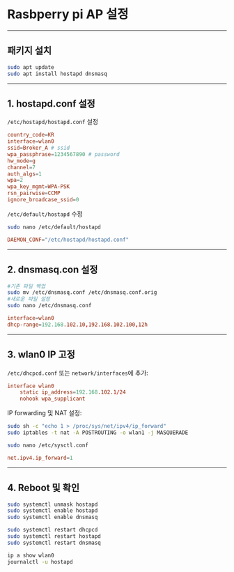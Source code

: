 # Rasbperry pi AP 설정
***
## 패키지 설치

```bash
sudo apt update
sudo apt install hostapd dnsmasq
```
***
## 1. hostapd.conf 설정


`/etc/hostapd/hostapd.conf` 설정

```conf
country_code=KR
interface=wlan0
ssid=Broker_A # ssid 
wpa_passphrase=1234567890 # password
hw_mode=g
channel=7
auth_algs=1
wpa=2
wpa_key_mgmt=WPA-PSK
rsn_pairwise=CCMP
ignore_broadcase_ssid=0
```

`/etc/default/hostapd` 수정

```bash
sudo nano /etc/default/hostapd
```

```conf
DAEMON_CONF="/etc/hostapd/hostapd.conf"
```
---
## 2. dnsmasq.con 설정

```bash
#기존 파일 백업
sudo mv /etc/dnsmasq.conf /etc/dnsmasq.conf.orig
#새로운 파일 설정 
sudo nano /etc/dnsmasq.conf
```

```conf
interface=wlan0
dhcp-range=192.168.102.10,192.168.102.100,12h
```
---
## 3. wlan0 IP 고정

`/etc/dhcpcd.conf` 또는 `network/interfaces`에 추가:

```conf
interface wlan0
    static ip_address=192.168.102.1/24
    nohook wpa_supplicant
```

IP forwarding 및 NAT 설정:

```bash
sudo sh -c "echo 1 > /proc/sys/net/ipv4/ip_forward"
sudo iptables -t nat -A POSTROUTING -o wlan1 -j MASQUERADE
```

```bash
sudo nano /etc/sysctl.conf
```

```conf
net.ipv4.ip_forward=1
```
---
## 4. Reboot 및 확인

```bash
sudo systemctl unmask hostapd
sudo systemctl enable hostapd
sudo systemctl enable dnsmasq

sudo systemctl restart dhcpcd
sudo systemctl restart hostapd
sudo systemctl restart dnsmasq
```

```bash
ip a show wlan0
journalctl -u hostapd
```